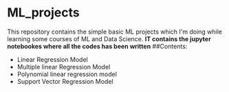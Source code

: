 # ML_projects
This repository contains the simple basic ML projects which I'm doing while learning some courses of ML and Data Science.
**IT contains the jupyter notebookes where all the codes has been written**
##Contents:
- Linear Regression Model
- Multiple linear Regression Model
- Polynomial linear regression model
- Support Vector Regression Model
